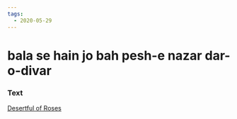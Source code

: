 ```yaml
---
tags:
  - 2020-05-29
---
```

# bala se hain jo bah pesh-e nazar dar-o-divar

### Text
[Desertful of Roses](http://www.columbia.edu/itc/mealac/pritchett/00ghalib/058/index_058.html)

